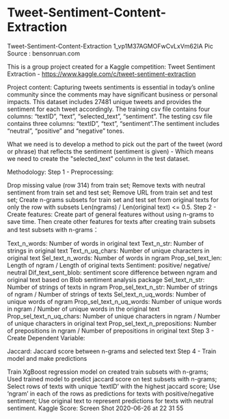 # Tweet-Sentiment-Content-Extraction
Tweet-Sentiment-Content-Extraction
1_vp1M37AGMOFwCvLxVm62IA Pic Source : bensonruan.com

This is a group project created for a Kaggle competition: Tweet Sentiment Extraction - https://www.kaggle.com/c/tweet-sentiment-extraction

Project content:
Capturing tweets sentiments is essential in today’s online community since the comments may have significant business or personal impacts. This dataset includes 27481 unique tweets and provides the sentiment for each tweet accordingly. The training csv file contains four columns: “textID”, “text”, “selected_text”, “sentiment”. The testing csv file contains three columns: “textID”, “text”, “sentiment”.The sentiment includes “neutral”, “positive” and “negative” tones.

What we need is to develop a method to pick out the part of the tweet (word or phrase) that reflects the sentiment (sentiment is given) - Which means we need to create the "selected_text" column in the test dataset.

Methodology:
Step 1 - Preprocessing:

Drop missing value (row 314) from train set;
Remove texts with neutral sentiment from train set and test set;
Remove URL from train set and test set;
Create n-grams subsets for train set and test set from original texts for only the row with subsets Len(ngrams) / Len(original text) <= 0.5.
Step 2 - Create features: Create part of general features without using n-grams to save time. Then create other features for texts after creating train subsets and test subsets with n-grams：

Text_n_words: Number of words in original text
Text_n_str: Number of strings in original text
Text_n_uq_chars: Number of unique characters in original text
Sel_text_n_words: Number of words in ngram
Prop_sel_text_len: Length of ngram / Length of original texts
Sentiment: positive/ negative/ neutral
Dif_text_sent_blob: sentiment score difference between ngram and original text based on Blob sentiment analysis package
Sel_text_n_str: Number of strings of texts in ngram
Prop_sel_text_n_str: Number of strings of ngram / Number of strings of texts
Sel_text_n_uq_words: Number of unique words of ngram
Prop_sel_text_n_uq_words: Number of unique words in ngram / Number of unique words in the original text
Prop_sel_text_n_uq_chars: Number of unique characters in ngram / Number of unique characters in original text
Prop_sel_text_n_prepositions: Number of prepositions in ngram / Number of prepositions in original text
Step 3 - Create Dependent Variable:

Jaccard: Jaccard score between n-grams and selected text
Step 4 - Train model and make predictions

Train XgBoost regression model on created train subsets with n-grams;
Used trained model to predict jaccard score on test subsets with n-grams;
Select rows of texts with unique ‘textID’ with the highest jaccard score;
Use ‘ngram’ in each of the rows as predictions for texts with positive/negative sentiment;
Use original text to represent predictions for texts with neutral sentiment.
Kaggle Score:
Screen Shot 2020-06-26 at 22 31 55
